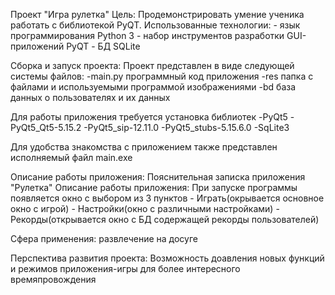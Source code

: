 Проект "Игра рулетка" Цель: Продемонстрировать умение ученика работать с
библиотекой PyQT. Использованные технологии: - язык программирования
Python 3 - набор инструментов разработки GUI-приложений PyQT - БД SQLite

Сборка и запуск проекта: Проект представлен в виде следующей системы
файлов: -main.py программный код приложения -res папка с файлами и
используемыми программой изображениями -bd база данных о пользователях и
их данных

Для работы приложения требуется установка библиотек -PyQt5
-PyQt5\_Qt5-5.15.2 -PyQt5\_sip-12.11.0 -PyQt5\_stubs-5.15.6.0 -SqLite3

Для удобства знакомства с приложением также представлен исполняемый файл
main.exe

Описание работы приложения: Пояснительная записка приложения "Рулетка"
Описание работы приложения: При запуске программы появляется окно с
выбором из 3 пунктов - Играть(окрывается основное окно с игрой) -
Настройки(окно с различными настройками) - Рекорды(открывается окно с БД
содержащей рекорды пользователей)

Cфера применения: развлечение на досуге

Перспектива развития проекта: Возможность доавления новых функций и
режимов приложения-игры для более интересного времяпровождения
